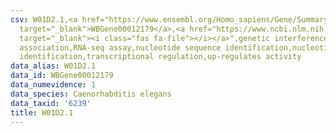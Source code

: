 ```yaml
---
csv: W01D2.1,<a href="https://www.ensembl.org/Homo_sapiens/Gene/Summary?db=core;g=WBGene00012179"
  target="_blank">WBGene00012179</a>,<a href="https://www.ncbi.nlm.nih.gov/pubmed/27496166"
  target="_blank"><i class="fas fa-file"></i></a>",genetic interference,functional
  association,RNA-seq assay,nucleotide sequence identification,nucleotide sequence
  identification,transcriptional regulation,up-regulates activity
data_alias: W01D2.1
data_id: WBGene00012179
data_numevidence: 1
data_species: Caenorhabditis elegans
data_taxid: '6239'
title: W01D2.1
---
```

